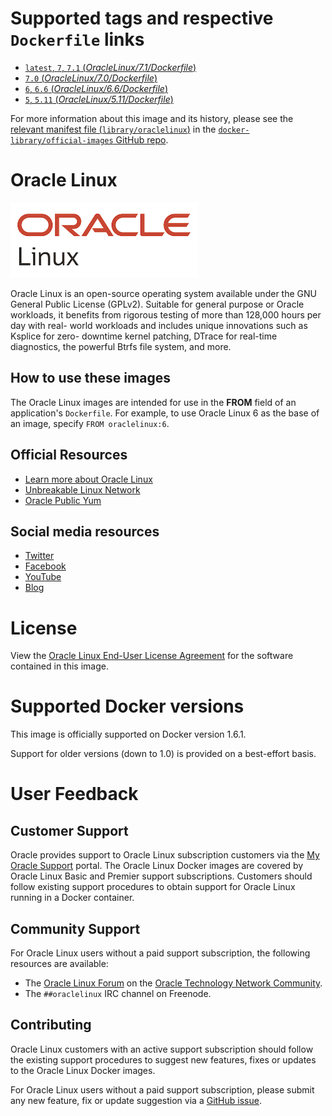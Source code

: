 # Supported tags and respective `Dockerfile` links

-	[`latest`, `7`, `7.1` (*OracleLinux/7.1/Dockerfile*)](https://github.com/oracle/docker/blob/744a141110c882ae1ea5ee77059029d9182e99d5/OracleLinux/7.1/Dockerfile)
-	[`7.0` (*OracleLinux/7.0/Dockerfile*)](https://github.com/oracle/docker/blob/744a141110c882ae1ea5ee77059029d9182e99d5/OracleLinux/7.0/Dockerfile)
-	[`6`, `6.6` (*OracleLinux/6.6/Dockerfile*)](https://github.com/oracle/docker/blob/744a141110c882ae1ea5ee77059029d9182e99d5/OracleLinux/6.6/Dockerfile)
-	[`5`, `5.11` (*OracleLinux/5.11/Dockerfile*)](https://github.com/oracle/docker/blob/744a141110c882ae1ea5ee77059029d9182e99d5/OracleLinux/5.11/Dockerfile)

For more information about this image and its history, please see the [relevant manifest file (`library/oraclelinux`)](https://github.com/docker-library/official-images/blob/master/library/oraclelinux) in the [`docker-library/official-images` GitHub repo](https://github.com/docker-library/official-images).

# Oracle Linux

![logo](https://raw.githubusercontent.com/docker-library/docs/master/oraclelinux/logo.png)

Oracle Linux is an open-source operating system available under the GNU General Public License (GPLv2). Suitable for general purpose or Oracle workloads, it benefits from rigorous testing of more than 128,000 hours per day with real- world workloads and includes unique innovations such as Ksplice for zero- downtime kernel patching, DTrace for real-time diagnostics, the powerful Btrfs file system, and more.

## How to use these images

The Oracle Linux images are intended for use in the **FROM** field of an application's `Dockerfile`. For example, to use Oracle Linux 6 as the base of an image, specify `FROM oraclelinux:6`.

## Official Resources

-	[Learn more about Oracle Linux](http://oracle.com/linux)
-	[Unbreakable Linux Network](https://linux.oracle.com)
-	[Oracle Public Yum](http://public-yum.oracle.com)

## Social media resources

-	[Twitter](https://twitter.com/ORCL_Linux)
-	[Facebook](https://www.facebook.com/OracleLinux)
-	[YouTube](https://www.youtube.com/user/OracleLinuxChannel)
-	[Blog](http://blogs.oracle.com/linux)

# License

View the [Oracle Linux End-User License Agreement](https://oss.oracle.com/ol6/EULA) for the software contained in this image.

# Supported Docker versions

This image is officially supported on Docker version 1.6.1.

Support for older versions (down to 1.0) is provided on a best-effort basis.

# User Feedback

## Customer Support

Oracle provides support to Oracle Linux subscription customers via the [My Oracle Support](https://support.oracle.com) portal. The Oracle Linux Docker images are covered by Oracle Linux Basic and Premier support subscriptions. Customers should follow existing support procedures to obtain support for Oracle Linux running in a Docker container.

## Community Support

For Oracle Linux users without a paid support subscription, the following resources are available:

-	The [Oracle Linux Forum](https://community.oracle.com/community/server_%26_storage_systems/linux/oracle_linux) on the [Oracle Technology Network Community](https://community.oracle.com/welcome).
-	The `##oraclelinux` IRC channel on Freenode.

## Contributing

Oracle Linux customers with an active support subscription should follow the existing support procedures to suggest new features, fixes or updates to the Oracle Linux Docker images.

For Oracle Linux users without a paid support subscription, please submit any new feature, fix or update suggestion via a [GitHub issue](https://github.com/oracle/docker/issues).
